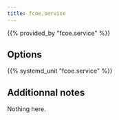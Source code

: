 ```yaml
---
title: fcoe.service
---
```


{{% provided_by "fcoe.service" %}}

## Options

{{% systemd_unit "fcoe.service" %}}

## Additionnal notes

Nothing here.